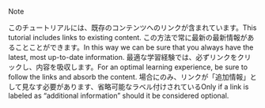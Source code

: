 > [!NOTE]
> <span data-ttu-id="bac1e-101">このチュートリアルには、既存のコンテンツへのリンクが含まれています。</span><span class="sxs-lookup"><span data-stu-id="bac1e-101">This tutorial includes links to existing content.</span></span> <span data-ttu-id="bac1e-102">この方法で常に最新の最新情報があることことができます。</span><span class="sxs-lookup"><span data-stu-id="bac1e-102">In this way we can be sure that you always have the latest, most up-to-date information.</span></span> <span data-ttu-id="bac1e-103">最適な学習経験では、必ずリンクをクリックし、内容を吸収します。</span><span class="sxs-lookup"><span data-stu-id="bac1e-103">For an optimal learning experience, be sure to follow the links and absorb the content.</span></span> <span data-ttu-id="bac1e-104">場合にのみ、リンクが「追加情報」として見なす必要があります、省略可能なラベル付けされている</span><span class="sxs-lookup"><span data-stu-id="bac1e-104">Only if a link is labeled as “additional information” should it be considered optional.</span></span>
